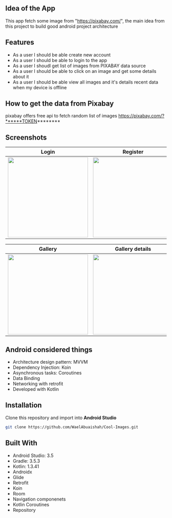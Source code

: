 ## Idea of the App 
This app fetch some image from "https://pixabay.com/", the main idea from this project to build good android project architecture

## Features
* As a user I should be able create new account
* As a user I should be able to login to the app
* As a user I shoudl get list of images from PIXABAY data source
* As a user I should be able to click on an image and get some details about it
* As a user I should be able view all images and it's details recent data when my device is offline

## How to get the data from Pixabay 
pixabay offers free api to fetch random list of images 
https://pixabay.com/?******TOKEN********


## Screenshots

| Login      | Register    |
|------------|-------------|
| <img src="https://firebasestorage.googleapis.com/v0/b/statistics-wallboard.appspot.com/o/device-2020-02-02-170438.png?alt=media&token=2cb2d26b-c583-4329-927d-c9ea201a9d74" width="250"> | <img src="https://firebasestorage.googleapis.com/v0/b/statistics-wallboard.appspot.com/o/device-2020-02-02-170500.png?alt=media&token=c4a81385-30d5-4ee6-b3fa-a7856c8f8c6c" width="250"> |


| Gallery        | Gallery details|
|----------------|----------------|
| <img src="https://firebasestorage.googleapis.com/v0/b/statistics-wallboard.appspot.com/o/device-2020-02-02-170537.png?alt=media&token=e39a2d06-e2ab-4a1a-aa61-6898b474c8bb" width="250"> | <img src="https://firebasestorage.googleapis.com/v0/b/statistics-wallboard.appspot.com/o/device-2020-02-02-170549.png?alt=media&token=9fd88c11-e629-4616-88e6-2787f4560546" width="250"> |


## Android considered things
* Architecture design pattern: MVVM
* Dependency Injection: Koin
* Asynchronous tasks: Coroutines
* Data Binding
* Networking with retrofit
* Developed with Kotlin

 ## Installation
Clone this repository and import into **Android Studio**
```bash
git clone https://github.com/WaelAbuaishah/Cool-Images.git
```

 ## Built With
* Android Studio: 3.5
* Gradle: 3.5.3
* Kotlin: 1.3.41
* Androidx
* Glide
* Retrofit
* Koin 
* Room
* Navigation componenets
* Kotlin Coroutines 
* Repository 


